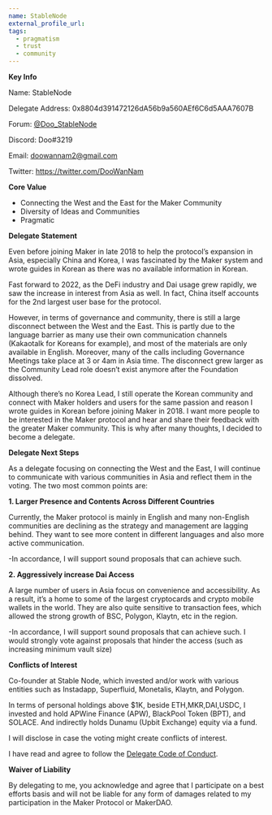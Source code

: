 ```yaml
---
name: StableNode
external_profile_url:
tags:
  - pragmatism
  - trust
  - community
---
```


**Key Info**

Name: StableNode

Delegate Address: 0x8804d391472126dA56b9a560AEf6C6d5AAA7607B

Forum: [@Doo_StableNode](https://forum.makerdao.com/u/doo_nam)

Discord: Doo#3219

Email: [doowannam2@gmail.com](mailto:doowannam2@gmail.com)

Twitter: https://twitter.com/DooWanNam

**Core Value**

* Connecting the West and the East for the Maker Community
* Diversity of Ideas and Communities
* Pragmatic

**Delegate Statement**

Even before joining Maker in late 2018 to help the protocol’s expansion in Asia, especially China and Korea, I was fascinated by the Maker system and wrote guides in Korean as there was no available information in Korean.

Fast forward to 2022, as the DeFi industry and Dai usage grew rapidly, we saw the increase in interest from Asia as well. In fact, China itself accounts for the 2nd largest user base for the protocol.

However, in terms of governance and community, there is still a large disconnect between the West and the East. This is partly due to the language barrier as many use their own communication channels (Kakaotalk for Koreans for example), and most of the materials are only available in English. Moreover, many of the calls including Governance Meetings take place at 3 or 4am in Asia time. The disconnect grew larger as the Community Lead role doesn’t exist anymore after the Foundation dissolved.

Although there’s no Korea Lead, I still operate the Korean community and connect with Maker holders and users for the same passion and reason I wrote guides in Korean before joining Maker in 2018. I want more people to be interested in the Maker protocol and hear and share their feedback with the greater Maker community. This is why after many thoughts, I decided to become a delegate.

**Delegate Next Steps**

As a delegate focusing on connecting the West and the East, I will continue to communicate with various communities in Asia and reflect them in the voting. The two most common points are:

**1. Larger Presence and Contents Across Different Countries**

Currently, the Maker protocol is mainly in English and many non-English communities are declining as the strategy and management are lagging behind. They want to see more content in different languages and also more active communication.

-In accordance, I will support sound proposals that can achieve such.

**2. Aggressively increase Dai Access**

A large number of users in Asia focus on convenience and accessibility. As a result, it’s a home to some of the largest cryptocards and crypto mobile wallets in the world. They are also quite sensitive to transaction fees, which allowed the strong growth of BSC, Polygon, Klaytn, etc in the region.

-In accordance, I will support sound proposals that can achieve such. I would strongly vote against proposals that hinder the access (such as increasing minimum vault size)

**Conflicts of Interest**

Co-founder at Stable Node, which invested and/or work with various entities such as Instadapp, Superfluid, Monetalis, Klaytn, and Polygon.

In terms of personal holdings above $1K, beside ETH,MKR,DAI,USDC, I invested and hold APWine Finance (APW), BlackPool Token (BPT), and SOLACE. And indirectly holds Dunamu (Upbit Exchange) equity via a fund.

I will disclose in case the voting might create conflicts of interest.

I have read and agree to follow the [Delegate Code of Conduct](https://forum.makerdao.com/t/recognised-delegate-code-of-conduct/9384).

**Waiver of Liability**

By delegating to me, you acknowledge and agree that I participate on a best efforts basis and will not be liable for any form of damages related to my participation in the Maker Protocol or MakerDAO.